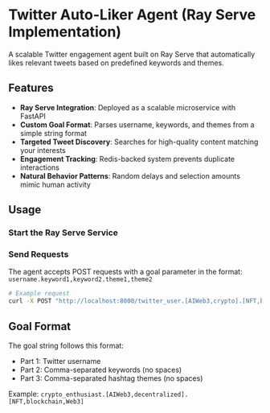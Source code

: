 # Twitter Auto-Liker Agent (Ray Serve Implementation)

A scalable Twitter engagement agent built on Ray Serve that automatically likes relevant tweets based on predefined keywords and themes.

## Features

- **Ray Serve Integration**: Deployed as a scalable microservice with FastAPI
- **Custom Goal Format**: Parses username, keywords, and themes from a simple string format
- **Targeted Tweet Discovery**: Searches for high-quality content matching your interests
- **Engagement Tracking**: Redis-backed system prevents duplicate interactions
- **Natural Behavior Patterns**: Random delays and selection amounts mimic human activity

## Usage

### Start the Ray Serve Service

### Send Requests

The agent accepts POST requests with a goal parameter in the format:
`username.keyword1,keyword2.theme1,theme2`

```bash
# Example request
curl -X POST "http://localhost:8000/twitter_user.[AIWeb3,crypto].[NFT,blockchain]"
```

## Goal Format

The goal string follows this format:
- Part 1: Twitter username
- Part 2: Comma-separated keywords (no spaces)
- Part 3: Comma-separated hashtag themes (no spaces)

Example: `crypto_enthusiast.[AIWeb3,decentralized].[NFT,blockchain,Web3]`
